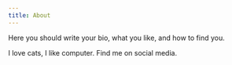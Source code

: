 ```yaml
---
title: About
---
```


Here you should write your bio, what you like, and how to find you.

I love cats, I like computer. Find me on social media.
